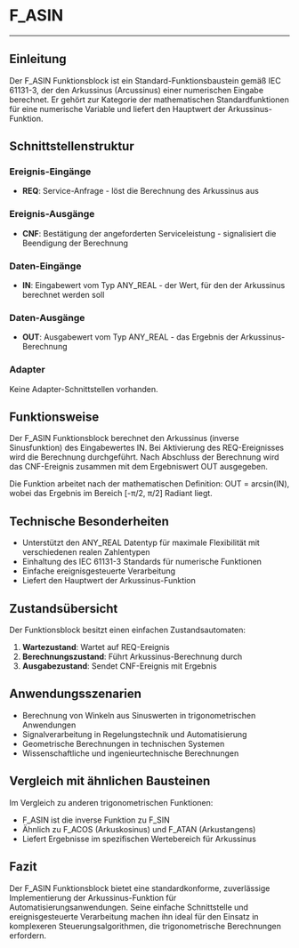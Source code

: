 # F_ASIN

* * * * * * * * * *

## Einleitung
Der F_ASIN Funktionsblock ist ein Standard-Funktionsbaustein gemäß IEC 61131-3, der den Arkussinus (Arcussinus) einer numerischen Eingabe berechnet. Er gehört zur Kategorie der mathematischen Standardfunktionen für eine numerische Variable und liefert den Hauptwert der Arkussinus-Funktion.

## Schnittstellenstruktur

### **Ereignis-Eingänge**
- **REQ**: Service-Anfrage - löst die Berechnung des Arkussinus aus

### **Ereignis-Ausgänge**
- **CNF**: Bestätigung der angeforderten Serviceleistung - signalisiert die Beendigung der Berechnung

### **Daten-Eingänge**
- **IN**: Eingabewert vom Typ ANY_REAL - der Wert, für den der Arkussinus berechnet werden soll

### **Daten-Ausgänge**
- **OUT**: Ausgabewert vom Typ ANY_REAL - das Ergebnis der Arkussinus-Berechnung

### **Adapter**
Keine Adapter-Schnittstellen vorhanden.

## Funktionsweise
Der F_ASIN Funktionsblock berechnet den Arkussinus (inverse Sinusfunktion) des Eingabewertes IN. Bei Aktivierung des REQ-Ereignisses wird die Berechnung durchgeführt. Nach Abschluss der Berechnung wird das CNF-Ereignis zusammen mit dem Ergebniswert OUT ausgegeben.

Die Funktion arbeitet nach der mathematischen Definition: OUT = arcsin(IN), wobei das Ergebnis im Bereich [-π/2, π/2] Radiant liegt.

## Technische Besonderheiten
- Unterstützt den ANY_REAL Datentyp für maximale Flexibilität mit verschiedenen realen Zahlentypen
- Einhaltung des IEC 61131-3 Standards für numerische Funktionen
- Einfache ereignisgesteuerte Verarbeitung
- Liefert den Hauptwert der Arkussinus-Funktion

## Zustandsübersicht
Der Funktionsblock besitzt einen einfachen Zustandsautomaten:
1. **Wartezustand**: Wartet auf REQ-Ereignis
2. **Berechnungszustand**: Führt Arkussinus-Berechnung durch
3. **Ausgabezustand**: Sendet CNF-Ereignis mit Ergebnis

## Anwendungsszenarien
- Berechnung von Winkeln aus Sinuswerten in trigonometrischen Anwendungen
- Signalverarbeitung in Regelungstechnik und Automatisierung
- Geometrische Berechnungen in technischen Systemen
- Wissenschaftliche und ingenieurtechnische Berechnungen

## Vergleich mit ähnlichen Bausteinen
Im Vergleich zu anderen trigonometrischen Funktionen:
- F_ASIN ist die inverse Funktion zu F_SIN
- Ähnlich zu F_ACOS (Arkuskosinus) und F_ATAN (Arkustangens)
- Liefert Ergebnisse im spezifischen Wertebereich für Arkussinus

## Fazit
Der F_ASIN Funktionsblock bietet eine standardkonforme, zuverlässige Implementierung der Arkussinus-Funktion für Automatisierungsanwendungen. Seine einfache Schnittstelle und ereignisgesteuerte Verarbeitung machen ihn ideal für den Einsatz in komplexeren Steuerungsalgorithmen, die trigonometrische Berechnungen erfordern.